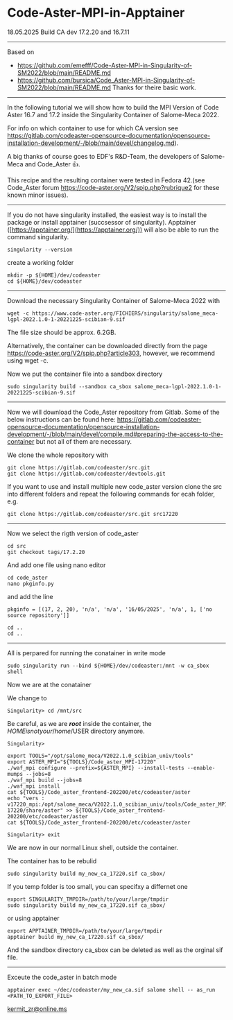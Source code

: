 # Code-Aster-MPI-in-Apptainer

18.05.2025 Build CA dev 17.2.20 and 16.7.11
________________________________________________________________________________________________________

Based on 
- https://github.com/emefff/Code-Aster-MPI-in-Singularity-of-SM2022/blob/main/README.md
- https://github.com/bursica/Code_Aster-MPI-in-Singularity-of-SM2022/blob/main/README.md
Thanks for theire basic work.
________________________________________________________________________________________________________

In the following tutorial we will show how to build the MPI Version of Code Aster 16.7 and 17.2 inside the Singularity Container of Salome-Meca 2022. 

For info on which container to use for which CA version see https://gitlab.com/codeaster-opensource-documentation/opensource-installation-development/-/blob/main/devel/changelog.md). 

A big thanks of course goes to EDF's R&D-Team, the developers of Salome-Meca and Code_Aster 👍. 

This recipe and the resulting container were tested in Fedora 42.(see Code_Aster forum https://code-aster.org/V2/spip.php?rubrique2 for these known minor issues).
________________________________________________________________________________________________________

If you do not have singularity installed, the easiest way is to install the package or install apptainer (succsessor of singularity). Apptainer ([https://apptainer.org/](https://apptainer.org/)) will also be able to run the command singularity.

```
singularity --version
```

create a working folder 
```
mkdir -p ${HOME}/dev/codeaster
cd ${HOME}/dev/codeaster
```
________________________________________________________________________________________________________
Download the necessary Singularity Container of Salome-Meca 2022 with 

```
wget -c https://www.code-aster.org/FICHIERS/singularity/salome_meca-lgpl-2022.1.0-1-20221225-scibian-9.sif
```

The file size should be approx. 6.2GB. 

Alternatively, the container can be downloaded directly from the page https://code-aster.org/V2/spip.php?article303, however, we recommend using wget -c.

Now we put the container file into a sandbox directory
```
sudo singularity build --sandbox ca_sbox salome_meca-lgpl-2022.1.0-1-20221225-scibian-9.sif
```

________________________________________________________________________________________________________
Now we will download the Code_Aster repository from Gitlab. Some of the below instructions can be found here: https://gitlab.com/codeaster-opensource-documentation/opensource-installation-development/-/blob/main/devel/compile.md#preparing-the-access-to-the-container but not all of them are necessary.

We clone the whole repository with

```
git clone https://gitlab.com/codeaster/src.git
git clone https://gitlab.com/codeaster/devtools.git
```

If you want to use and install multiple new code_aster version clone the src into different folders and repeat the following commands for ecah folder, e.g.

```
git clone https://gitlab.com/codeaster/src.git src17220
```

________________________________________________________________________________________________________
Now we select the rigth version of code_aster

```
cd src
git checkout tags/17.2.20
```
And add one file using nano editor 
```
cd code_aster
nano pkginfo.py
```
and add the line 
```
pkginfo = [(17, 2, 20), 'n/a', 'n/a', '16/05/2025', 'n/a', 1, ['no source repository']]

cd ..
cd ..
```
________________________________________________________________________________________________________
All is perpared for  running the conatainer in write mode 

``` 
sudo singularity run --bind ${HOME}/dev/codeaster:/mnt -w ca_sbox shell
```

Now we are at the conatainer 

We change to

```
Singularity> cd /mnt/src
```

Be careful, as we are ***root*** inside the container, the ${HOME} is not your /home/$USER directory anymore.

```
Singularity> 

export TOOLS="/opt/salome_meca/V2022.1.0_scibian_univ/tools"
export ASTER_MPI="${TOOLS}/Code_aster_MPI-17220"
./waf_mpi configure --prefix=${ASTER_MPI} --install-tests --enable-mumps --jobs=8
./waf_mpi build --jobs=8 
./waf_mpi install
cat ${TOOLS}/Code_aster_frontend-202200/etc/codeaster/aster
echo "vers : v17220_mpi:/opt/salome_meca/V2022.1.0_scibian_univ/tools/Code_aster_MPI-17220/share/aster" >> ${TOOLS}/Code_aster_frontend-202200/etc/codeaster/aster
cat ${TOOLS}/Code_aster_frontend-202200/etc/codeaster/aster

Singularity> exit
```

We are now in our normal Linux shell, outside the container. 

The container has to be rebulid
```
sudo singularity build my_new_ca_17220.sif ca_sbox/
```
If you temp folder is too small, you can specifxy a differnet one 

```
export SINGULARITY_TMPDIR=/path/to/your/large/tmpdir
sudo singularity build my_new_ca_17220.sif ca_sbox/
```
or using apptainer 
```
export APPTAINER_TMPDIR=/path/to/your/large/tmpdir
apptainer build my_new_ca_17220.sif ca_sbox/
```

And the sandbox directory ca_sbox can be deleted as well as the orginal sif file.
_______________________________________________________________________________________________________



Exceute the code_aster in batch mode 
```
apptainer exec ~/dec/codeaster/my_new_ca.sif salome shell -- as_run <PATH_TO_EXPORT_FILE>
```

kermit_zr@online.ms







